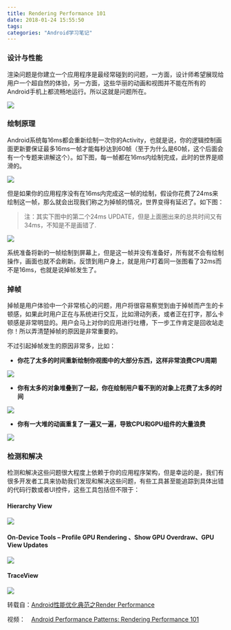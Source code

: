 ```yaml
---
title: Rendering Performance 101
date: 2018-01-24 15:55:50
tags:
categories: "Android学习笔记"
---
```



### 设计与性能

渲染问题是你建立一个应用程序是最经常碰到的问题，一方面，设计师希望展现给用户一个超自然的体验，另一方面，这些华丽的动画和视图并不能在所有的Android手机上都流畅地运行。所以这就是问题所在。

![](/images/categories/android/android_notes/079/1.png)

<!--more-->


### 绘制原理

Android系统每16ms都会重新绘制一次你的Activity，也就是说，你的逻辑控制画面更新要保证最多16ms一帧才能每秒达到60帧（至于为什么是60帧，这个后面会有一个专题来讲解这个）。如下图，每一帧都在16ms内绘制完成，此时的世界是顺滑的。

![](/images/categories/android/android_notes/079/2.png)

但是如果你的应用程序没有在16ms内完成这一帧的绘制，假设你花费了24ms来绘制这一帧，那么就会出现我们称之为掉帧的情况，世界变得有延迟了。如下图：

>注：其实下图中的第二个24ms UPDATE，但是上面圈出来的总共时间又有34ms，不知是不是画错了.

![](/images/categories/android/android_notes/079/3.png)

系统准备将新的一帧绘制到屏幕上，但是这一帧并没有准备好，所有就不会有绘制操作，画面也就不会刷新。反馈到用户身上，就是用户盯着同一张图看了32ms而不是16ms，也就是说掉帧发生了。

### 掉帧

掉帧是用户体验中一个非常核心的问题，用户将很容易察觉到由于掉帧而产生的卡顿感，如果此时用户正在与系统进行交互，比如滑动列表，或者正在打字，那么卡顿感是非常明显的。用户会马上对你的应用进行吐槽，下一步工作肯定是回收站走你！所以弄清楚掉帧的原因是非常重要的。

不过引起掉帧发生的原因非常多，比如：

* **你花了太多的时间重新绘制你视图中的大部分东西，这样非常浪费CPU周期**

![](/images/categories/android/android_notes/079/4.png)

* **你有太多的对象堆叠到了一起，你在绘制用户看不到的对象上花费了太多的时间**

![](/images/categories/android/android_notes/079/5.png)

* **你有一大堆的动画重复了一遍又一遍，导致CPU和GPU组件的大量浪费**

![](/images/categories/android/android_notes/079/6.png)

### 检测和解决

检测和解决这些问题很大程度上依赖于你的应用程序架构，但是幸运的是，我们有很多开发者工具来协助我们发现和解决这些问题，有些工具甚至能追踪到具体出错的代码行数或者UI控件，这些工具包括但不限于：

#### Hierarchy View

![](/images/categories/android/android_notes/079/7.png)

#### On-Device Tools – Profile GPU Rendering 、Show GPU Overdraw、GPU View Updates

![](/images/categories/android/android_notes/079/8.png)

#### TraceView

![](/images/categories/android/android_notes/079/9.png)


转载自：[Android性能优化典范之Render Performance](http://androidperformance.com/2015/04/19/Android-Performance-Patterns-1.html)

视频：　[Android Performance Patterns: Rendering Performance 101](https://www.youtube.com/watch?v=HXQhu6qfTVU&t=4s)
